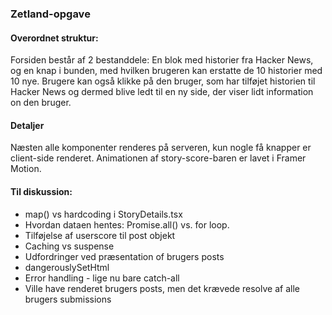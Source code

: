 ### Zetland-opgave

#### Overordnet struktur:
Forsiden består af 2 bestanddele: En blok med historier fra Hacker News, og en knap i bunden, med hvilken brugeren kan erstatte de 10 historier med 10 nye. Brugere kan også klikke på den bruger, som har tilføjet historien til Hacker News og dermed blive ledt til en ny side, der viser lidt information on den bruger.

#### Detaljer
Næsten alle komponenter renderes på serveren, kun nogle få knapper er client-side renderet. Animationen af story-score-baren er lavet i Framer Motion.

#### Til diskussion:
- map() vs hardcoding i StoryDetails.tsx
- Hvordan dataen hentes: Promise.all() vs. for loop.
- Tilføjelse af userscore til post objekt
- Caching vs suspense
- Udfordringer ved præsentation of brugers posts
- dangerouslySetHtml
- Error handling - lige nu bare catch-all
- Ville have renderet brugers posts, men det krævede resolve af alle brugers submissions